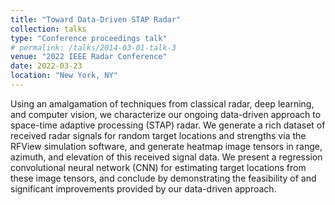```yaml
---
title: "Toward Data-Driven STAP Radar"
collection: talks
type: "Conference proceedings talk"
# permalink: /talks/2014-03-01-talk-3
venue: "2022 IEEE Radar Conference"
date: 2022-03-23
location: "New York, NY"
---
```


Using an amalgamation of techniques from classical radar, deep learning, and computer vision, we characterize our ongoing data-driven approach to space-time adaptive processing (STAP) radar. We generate a rich dataset of received radar signals for random target locations and strengths via the RFView simulation software, and generate heatmap image tensors in range, azimuth, and elevation of this received signal data. We present a regression convolutional neural network (CNN) for estimating target locations from these image tensors, and conclude by demonstrating the feasibility of and significant improvements provided by our data-driven approach. 
